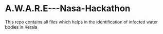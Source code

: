 # A.W.A.R.E---Nasa-Hackathon
This repo contains all files which helps in the identification of infected water bodies in Kerala
